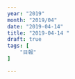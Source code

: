 ```yaml
---
year: "2019"
month: "2019/04"
date: "2019-04-14"
title: "2019-04-14 "
draft: true
tags: [
    "日報"
]

---
```


